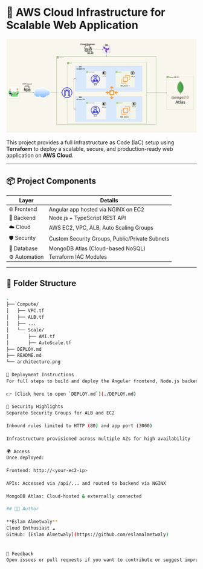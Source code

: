 # 🚀 AWS Cloud Infrastructure for Scalable Web Application

![Infrastructure Diagram](./architecture.png)

This project provides a full Infrastructure as Code (IaC) setup using **Terraform** to deploy a scalable, secure, and production-ready web application on **AWS Cloud**.

---

## 📦 Project Components

| Layer         | Details                                           |
|---------------|---------------------------------------------------|
| 🌐 Frontend    | Angular app hosted via NGINX on EC2              |
| 🧰 Backend     | Node.js + TypeScript REST API                    |
| ☁️ Cloud       | AWS EC2, VPC, ALB, Auto Scaling Groups           |
| 🛡️ Security     | Custom Security Groups, Public/Private Subnets |
| 💾 Database    | MongoDB Atlas (Cloud-based NoSQL)               |
| ⚙️ Automation   | Terraform IAC Modules                           |

---

## 📁 Folder Structure

```bash
.
├── Compute/
│   ├── VPC.tf
│   ├── ALB.tf
│   ├── ...
│   └── Scale/
│       ├── AMI.tf
│       ├── AutoScale.tf
├── DEPLOY.md
├── README.md
└── architecture.png

📘 Deployment Instructions
For full steps to build and deploy the Angular frontend, Node.js backend, configure NGINX, and Terraform setup:

👉 [Click here to open `DEPLOY.md`](./DEPLOY.md)

🔐 Security Highlights
Separate Security Groups for ALB and EC2

Inbound rules limited to HTTP (80) and app port (3000)

Infrastructure provisioned across multiple AZs for high availability

🌍 Access
Once deployed:

Frontend: http://<your-ec2-ip>

APIs: Accessed via /api/... and routed to backend via NGINX

MongoDB Atlas: Cloud-hosted & externally connected

## 👨‍💻 Author

**Eslam Almetwaly**  
Cloud Enthusiast ☁  
GitHub: [Eslam Almetwaly](https://github.com/eslamalmetwaly)


📝 Feedback
Open issues or pull requests if you want to contribute or suggest improvements.

